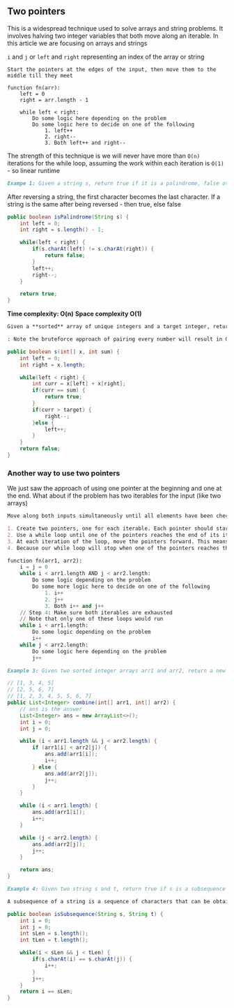 ## Two pointers

This is a widespread technique used to solve arrays and string problems. It involves halving two integer variables that both move along an iterable. In this article we are focusing on arrays and strings 

`i` and `j` or `left` and `right` representing an index of the array or string 

`Start the pointers at the edges of the input, then move them to the middle till they meet` 

```pseudo
function fn(arr):
	left = 0
	right = arr.length - 1

	while left < right: 
		Do some logic here depending on the problem 
		Do some logic here to decide on one of the following 
			1. left++
			2. right-- 
			3. Both left++ and right--
```

The strength of this technique is we will never have more than `O(n)` iterations for the while loop, assuming the work within each iteration is `O(1)` - so linear runtime 

```md
Exampe 1: Given a string s, return true if it is a palindrome, false otherwise. 
```

After reversing a string, the first character becomes the last character. If a string is the same after being reversed - then true, else false

```java
public boolean isPalindrome(String s) { 
	int left = 0; 
	int right = s.length() - 1;

	while(left < right) {
		if(s.charAt(left) != s.charAt(right)) {
			return false;
		}
		left++;
		right--;
	}

	return true;
}
```
**Time complexity: O(n)**
**Space complexity O(1)** 

```md
Given a **sorted** array of unique integers and a target integer, return true if there exists a number that sum to target, false otherwise (similar to TwoSum, but twoSum's input is not sorted) 

: Note the bruteforce approach of pairing every number will result in O(n^2)
```

```Java
public boolean s(int[] x, int sum) {
	int left = 0;
	int right = x.length;

	while(left < right) {
		int curr = x[left] + x[right];
		if(curr == sum) {
			return true;
		}
		if(curr > target) {
			right--;
		}else {
			left++;
		}
	}
	return false;
} 
```
### Another way to use two pointers 
We just saw the approach of using one pointer at the beginning and one at the end. 
What about if the problem has two iterables for the input (like two arrays)
```md
Move along both inputs simultaneously until all elements have been checked. 
```

```md
1. Create two pointers, one for each iterable. Each pointer should start at the first index
2. Use a while loop until one of the pointers reaches the end of its iterable. 
3. At each iteration of the loop, move the pointers forward. This means incrementing either one of the pointers or both of the pointers. Deciding which pointers to move will depend on the problem.
4. Because our while loop will stop when one of the pointers reaches the end, the other pointer will not be at the end of its respective iterable when the loop finishes. IF so, then you will need tow write extra code to do so 
```

```python 
function fn(arr1, arr2):
	i = j = 0
	while i < arr1.length AND j < arr2.length:
		Do some logic depending on the problem
		Do some more logic here to decide on one of the following 
			1. i++
			2. j++
			3. Both i++ and j++
	// Step 4: Make sure both iterables are exhausted
	// Note that only one of these loops would run 
	while i < arr1.length: 
		Do some logic depending on the problem
		i++
	while j < arr2.length:
		Do some logic here depending on the problem 
		j++
```

```md
Example 3: Given two sorted integer arrays arr1 and arr2, return a new array that combines both of them and is also sorted
```

```Java
// [1, 3, 4, 5]
// [2, 5, 6, 7]
// [1, 2, 3, 4, 5, 5, 6, 7]
public List<Integer> combine(int[] arr1, int[] arr2) {
    // ans is the answer
    List<Integer> ans = new ArrayList<>();
    int i = 0;
    int j = 0;

    while (i < arr1.length && j < arr2.length) {
        if (arr1[i] < arr2[j]) {
            ans.add(arr1[i]);
            i++;
        } else {
            ans.add(arr2[j]);
            j++;
        }
    }

    while (i < arr1.length) {
        ans.add(arr1[i]);
        i++;
    }

    while (j < arr2.length) {
        ans.add(arr2[j]);
        j++;
    }

    return ans;
}
```
```md
Example 4: Given two string s and t, return true if s is a subsequence of t, or false otherwise 

A subsequence of a string is a sequence of characters that can be obtained by deleting some (or none) of the characters from the original string, while maintaining the relative order of the remaining characters. For example "ace" is a subsequence of "abcde" while "aec" is not
```
```Java
public boolean isSubsequence(String s, String t) { 
	int i = 0;
	int j = 0; 
	int sLen = s.length();
	int tLen = t.length();

	while(i < sLen && j < tLen) { 
		if(s.charAt(i) == s.charAt(j)) {
			i++;
		}
		j++;
	}
	return i == sLen;
}
```
